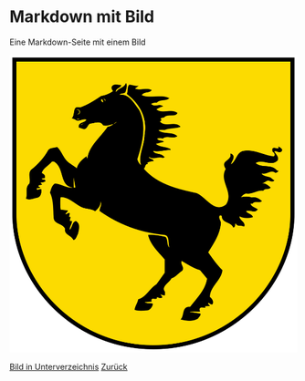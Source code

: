 # Markdown mit Bild

Eine Markdown-Seite mit einem Bild

![Stuttgart](stuttgart.svg)

[Bild in Unterverzeichnis](subfolder/another-image.md)
[Zurück](index.md)
